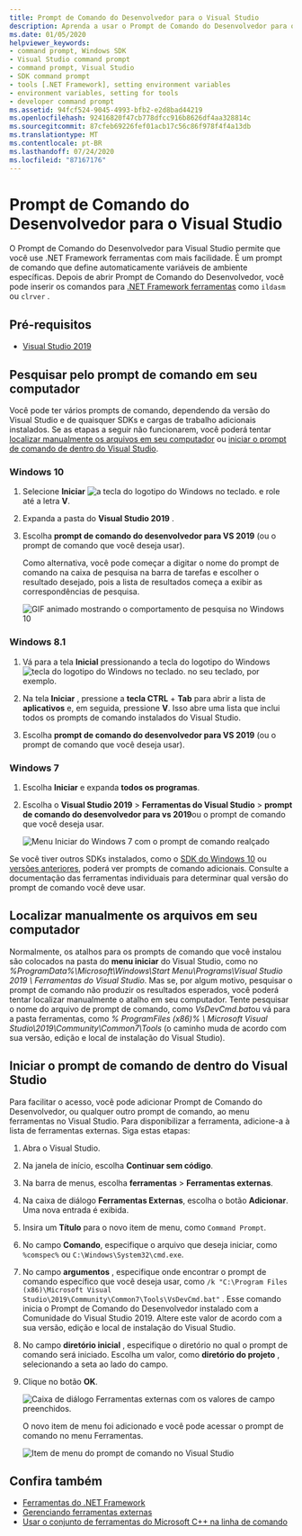 ```yaml
---
title: Prompt de Comando do Desenvolvedor para o Visual Studio
description: Aprenda a usar o Prompt de Comando do Desenvolvedor para o Visual Studio, que permite usar ferramentas .NET com mais facilidade. Ele define automaticamente variáveis de ambiente específicas.
ms.date: 01/05/2020
helpviewer_keywords:
- command prompt, Windows SDK
- Visual Studio command prompt
- command prompt, Visual Studio
- SDK command prompt
- tools [.NET Framework], setting environment variables
- environment variables, setting for tools
- developer command prompt
ms.assetid: 94fcf524-9045-4993-bfb2-e2d8bad44219
ms.openlocfilehash: 92416820f47cb778dfcc916b8626df4aa328814c
ms.sourcegitcommit: 87cfeb69226fef01acb17c56c86f978f4f4a13db
ms.translationtype: MT
ms.contentlocale: pt-BR
ms.lasthandoff: 07/24/2020
ms.locfileid: "87167176"
---
```

# <a name="developer-command-prompt-for-visual-studio"></a>Prompt de Comando do Desenvolvedor para o Visual Studio

O Prompt de Comando do Desenvolvedor para Visual Studio permite que você use .NET Framework ferramentas com mais facilidade. É um prompt de comando que define automaticamente variáveis de ambiente específicas. Depois de abrir Prompt de Comando do Desenvolvedor, você pode inserir os comandos para [.NET Framework ferramentas](index.md) como `ildasm` ou `clrver` .

## <a name="prerequisites"></a>Pré-requisitos

- [Visual Studio 2019](https://visualstudio.microsoft.com/downloads/?utm_medium=microsoft&utm_source=docs.microsoft.com&utm_campaign=inline+link&utm_content=download+vs2019)

## <a name="search-for-the-command-prompt-on-your-machine"></a>Pesquisar pelo prompt de comando em seu computador

Você pode ter vários prompts de comando, dependendo da versão do Visual Studio e de quaisquer SDKs e cargas de trabalho adicionais instalados. Se as etapas a seguir não funcionarem, você poderá tentar [localizar manualmente os arquivos em seu computador](#manually-locate-the-files-on-your-machine) ou [iniciar o prompt de comando de dentro do Visual Studio](#start-the-command-prompt-from-inside-visual-studio).

### <a name="windows-10"></a>Windows 10

1. Selecione **Iniciar** ![ a tecla do logotipo do Windows no teclado.](./media/developer-command-prompt-for-vs/windows-logo-key-graphic.png) e role até a letra **V**.

1. Expanda a pasta do **Visual Studio 2019** .

1. Escolha **prompt de comando do desenvolvedor para VS 2019** (ou o prompt de comando que você deseja usar).

   Como alternativa, você pode começar a digitar o nome do prompt de comando na caixa de pesquisa na barra de tarefas e escolher o resultado desejado, pois a lista de resultados começa a exibir as correspondências de pesquisa.

   ![GIF animado mostrando o comportamento de pesquisa no Windows 10](./media/developer-command-prompt-for-vs/windows10-search.gif)

### <a name="windows-81"></a>Windows 8.1

1. Vá para a tela **Inicial** pressionando a tecla do logotipo do Windows ![tecla do logotipo do Windows no teclado.](./media/developer-command-prompt-for-vs/windows-logo-key-graphic.png) no seu teclado, por exemplo.

1. Na tela **Iniciar** , pressione a **tecla CTRL** + **Tab** para abrir a lista de **aplicativos** e, em seguida, pressione **V**. Isso abre uma lista que inclui todos os prompts de comando instalados do Visual Studio.

1. Escolha **prompt de comando do desenvolvedor para VS 2019** (ou o prompt de comando que você deseja usar).

### <a name="windows-7"></a>Windows 7

1. Escolha **Iniciar** e expanda **todos os programas**.

1. Escolha o **Visual Studio 2019**  >  **Ferramentas do Visual Studio**  >  **prompt de comando do desenvolvedor para vs 2019**ou o prompt de comando que você deseja usar.

   ![Menu Iniciar do Windows 7 com o prompt de comando realçado](./media/developer-command-prompt-for-vs/windows7-menu.png)

Se você tiver outros SDKs instalados, como o [SDK do Windows 10](https://developer.microsoft.com/windows/downloads/windows-10-sdk) ou [versões anteriores](https://developer.microsoft.com/windows/downloads/sdk-archive), poderá ver prompts de comando adicionais. Consulte a documentação das ferramentas individuais para determinar qual versão do prompt de comando você deve usar.

## <a name="manually-locate-the-files-on-your-machine"></a>Localizar manualmente os arquivos em seu computador

Normalmente, os atalhos para os prompts de comando que você instalou são colocados na pasta do **menu iniciar** do Visual Studio, como no *%ProgramData%\Microsoft\Windows\Start Menu\Programs\Visual Studio 2019 \ Ferramentas do Visual Studio*. Mas se, por algum motivo, pesquisar o prompt de comando não produzir os resultados esperados, você poderá tentar localizar manualmente o atalho em seu computador. Tente pesquisar o nome do arquivo de prompt de comando, como *VsDevCmd.bat*ou vá para a pasta ferramentas, como *% ProgramFiles (x86)% \ Microsoft Visual Studio\2019\Community\Common7\Tools* (o caminho muda de acordo com sua versão, edição e local de instalação do Visual Studio).

## <a name="start-the-command-prompt-from-inside-visual-studio"></a>Iniciar o prompt de comando de dentro do Visual Studio

Para facilitar o acesso, você pode adicionar Prompt de Comando do Desenvolvedor, ou qualquer outro prompt de comando, ao menu ferramentas no Visual Studio. Para disponibilizar a ferramenta, adicione-a à lista de ferramentas externas. Siga estas etapas:

1. Abra o Visual Studio.

1. Na janela de início, escolha **Continuar sem código**.

1. Na barra de menus, escolha **ferramentas**  >  **Ferramentas externas**.

1. Na caixa de diálogo **Ferramentas Externas**, escolha o botão **Adicionar**. Uma nova entrada é exibida.

1. Insira um **Título** para o novo item de menu, como `Command Prompt`.

1. No campo **Comando**, especifique o arquivo que deseja iniciar, como `%comspec%` ou `C:\Windows\System32\cmd.exe`.

1. No campo **argumentos** , especifique onde encontrar o prompt de comando específico que você deseja usar, como `/k "C:\Program Files (x86)\Microsoft Visual Studio\2019\Community\Common7\Tools\VsDevCmd.bat"` . Esse comando inicia o Prompt de Comando do Desenvolvedor instalado com a Comunidade do Visual Studio 2019. Altere este valor de acordo com a sua versão, edição e local de instalação do Visual Studio.

1. No campo **diretório inicial** , especifique o diretório no qual o prompt de comando será iniciado. Escolha um valor, como **diretório do projeto** , selecionando a seta ao lado do campo.

1. Clique no botão **OK**.

   ![Caixa de diálogo Ferramentas externas com os valores de campo preenchidos.](./media/developer-command-prompt-for-vs/add-external-tool.png)

   O novo item de menu foi adicionado e você pode acessar o prompt de comando no menu Ferramentas.

   ![Item de menu do prompt de comando no Visual Studio](./media/developer-command-prompt-for-vs/command-prompt-vs-menu.png)

## <a name="see-also"></a>Confira também

- [Ferramentas do .NET Framework](index.md)
- [Gerenciando ferramentas externas](/visualstudio/ide/managing-external-tools)
- [Usar o conjunto de ferramentas do Microsoft C++ na linha de comando](/cpp/build/building-on-the-command-line)
